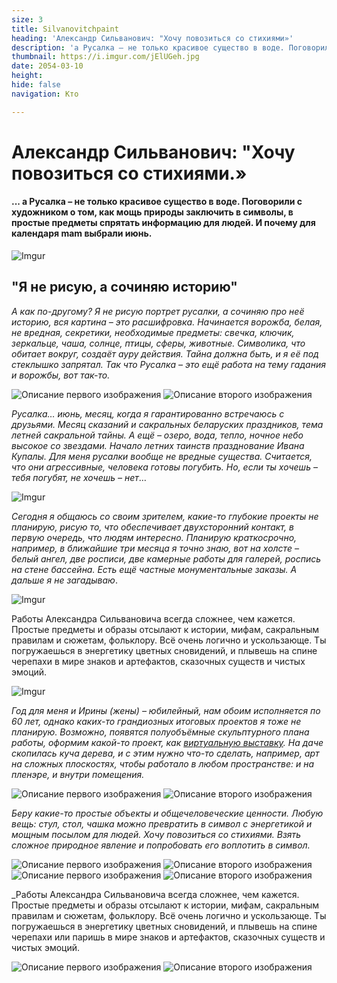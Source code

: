 ```yaml
---
size: 3
title: Silvanovitchpaint
heading: 'Александр Сильванович: "Хочу повозиться со стихиями»'
description: 'а Русалка – не только красивое существо в воде. Поговорили с художником о том, как мощь природы заключить в символы, в простые предметы спрятать информацию для людей. И почему для календаря  mam выбрали июнь.'
thumbnail: https://i.imgur.com/jElUGeh.jpg
date: 2054-03-10
height: 
hide: false
navigation: Кто

---
```

# Александр Сильванович: "Хочу повозиться со стихиями.»

#### ... а Русалка – не только красивое существо в воде. Поговорили с художником о том, как мощь природы заключить в символы, в простые предметы спрятать информацию для людей. И почему для календаря  mam выбрали июнь.

![Imgur](https://i.imgur.com/Jf2BCzI.jpg)

## "Я не рисую, а сочиняю историю"

_А как по-другому? Я не рисую портрет русалки, а сочиняю про неё историю, вся картина – это расшифровка. Начинается ворожба, белая, не вредная, секретики, необходимые предметы: свечка, ключик, зеркальце, чаша, солнце, птицы, сферы, животные. Символика, что обитает вокруг, создаёт ауру действия.
Тайна должна быть, и я её под стеклышко запрятал. Так что Русалка – это ещё работа на тему гадания и ворожбы, вот так-то._ 

<div class="gallery2">
<img src="https://i.imgur.com/jElUGeh.jpeg" alt="Описание первого изображения"> 
<img src="https://i.imgur.com/fMB7IYq.jpeg" alt="Описание второго изображения"> 
</div>

_Русалка… июнь, месяц, когда я гарантированно встречаюсь с друзьями. Месяц сказаний и сакральных беларуских праздников, тема летней сакральной тайны. А ещё – озеро, вода, тепло, ночное небо высокое со звездами. Начало летних таинств празднование Ивана Купалы. Для меня русалки вообще не вредные существа. Считается, что они агрессивные, человека готовы погубить. 
Но, если ты хочешь – тебя погубят, не хочешь – нет_…

![Imgur](https://i.imgur.com/1thG82K.jpg)

_Сегодня я общаюсь со своим зрителем, какие-то глубокие проекты не планирую, рисую то, что обеспечивает двухсторонний контакт, в первую очередь, что людям интересно. Планирую краткосрочно, например, в ближайшие три месяца я точно знаю, вот на холсте – белый ангел, две росписи, две камерные работы для галерей, роспись на стене бассейна. Есть ещё частные монументальные заказы. А дальше я не загадываю_.

![Imgur](https://i.imgur.com/qypQqDS.jpg)

Работы Александра Сильвановича всегда сложнее, чем кажется. Простые предметы и образы отсылают к истории, мифам, сакральным правилам и сюжетам, фольклору. Всё очень логично и ускользающе. Ты погружаешься в энергетику цветных сновидений, и плывешь на спине черепахи в мире знаков и артефактов, сказочных существ и чистых эмоций.

![Imgur](https://i.imgur.com/MuXDKHl.jpg)

_Год для меня и Ирины (жены) – юбилейный, нам обоим исполняется по 60 лет, однако каких-то грандиозных итоговых проектов я тоже не планирую. Возможно, появятся полуобъёмные скульптурного плана работы, оформим какой-то проект, как [виртуальную выставку](https://www.mamgrodno.com/panorama/silvanovich2.html). На даче скопилась куча дерева, и с этим нужно что-то сделать, например, арт на сложных плоскостях, чтобы работало в любом пространстве: и на пленэре, и внутри помещения._

<div class="gallery2">
<img src="https://i.imgur.com/zD9lbTb.jpeg" alt="Описание первого изображения"> 
<img src="https://i.imgur.com/l3iHhPU.jpeg" alt="Описание второго изображения"> 
</div>

_Беру какие-то простые объекты и общечеловеческие ценности. Любую вещь: стул, стол, чашка можно превратить в символ с энергетикой и мощным посылом для людей. 
Хочу повозиться со стихиями. Взять сложное природное явление и попробовать его воплотить в символ._

<div class="gallery2">
<img src="https://i.imgur.com/ybxAep8.jpeg" alt="Описание первого изображения"> 
<img src="https://i.imgur.com/nsdV5q3.jpeg" alt="Описание второго изображения"> 
</div>

<div class="gallery2">
<img src="https://i.imgur.com/yYggQfR.jpeg" alt="Описание первого изображения"> 
<img src="https://i.imgur.com/OlZ5HhO.jpeg" alt="Описание второго изображения"> 
</div>

_Работы Александра Сильвановича всегда сложнее, чем кажется. Простые предметы и образы отсылают к истории, мифам, сакральным правилам и сюжетам, фольклору. Всё очень логично и ускользающе. Ты погружаешься в энергетику цветных сновидений, и плывешь на спине черепахи или паришь в мире знаков и артефактов, сказочных существ и чистых эмоций.

<div class="gallery2">
<img src="https://https://i.imgur.com/OcH5IuK.jpeg" alt="Описание первого изображения"> 
<img src="https://i.imgur.com/OlZ5HhO.jpeg" alt="Описание второго изображения"> 
</div>














